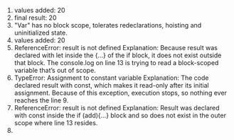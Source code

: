 1. values added:  20
2. final result:  20
3. "Var" has no block scope, tolerates redeclarations, hoisting and uninitialized state.
4. values added:  20
5. ReferenceError: result is not defined
   Explanation: Because result was declared with let inside the {…} of the if block, it does not exist outside that block. The console.log on line 13 is trying to read a block-scoped variable that’s out of scope.
6. TypeError: Assignment to constant variable
   Explanation: The code declared result with const, which makes it read-only after its initial assignment. Because of this exception, execution stops, so nothing ever reaches the line 9.
7. ReferenceError: result is not defined
   Explanation: Result was declared with const inside the if (add){…} block and so does not exist in the outer scope where line 13 resides.
8. 